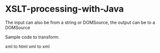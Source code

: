 # XSLT-processing-with-Java

The input can also be from a string or DOMSource, the output can be to a DOMSource

Sample code to transform:

 xml to html
 xml to xml

 
